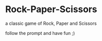 # Rock-Paper-Scissors
a classic game of Rock, Paper and Scissors 

follow the prompt and have fun ;)
